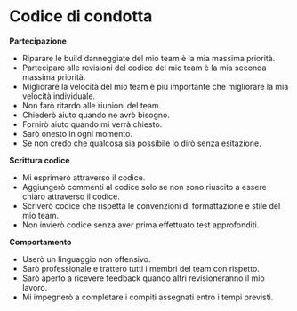 # Codice di condotta
**Partecipazione**
- Riparare le build danneggiate del mio team è la mia massima priorità.
- Partecipare alle revisioni del codice del mio team è la mia seconda massima priorità.
- Migliorare la velocità del mio team è più importante che migliorare la mia velocità individuale.
- Non farò ritardo alle riunioni del team.
- Chiederò aiuto quando ne avrò bisogno.
- Fornirò aiuto quando mi verrà chiesto.
- Sarò onesto in ogni momento.
- Se non credo che qualcosa sia possibile lo dirò senza esitazione.

**Scrittura codice**
- Mi esprimerò attraverso il codice.
- Aggiungerò commenti al codice solo se non sono riuscito a essere chiaro attraverso il codice.
- Scriverò codice che rispetta le convenzioni di formattazione e stile del mio team.
- Non invierò codice senza aver prima effettuato test approfonditi.

**Comportamento**
- Userò un linguaggio non offensivo.
- Sarò professionale e tratterò tutti i membri del team con rispetto.
- Sarò aperto a ricevere feedback quando altri revisioneranno il mio lavoro.
- Mi impegnerò a completare i compiti assegnati entro i tempi previsti.


